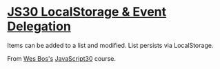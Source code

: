 # [JS30 LocalStorage & Event Delegation](https://scottgall.github.io/JS30-LocalStorage-Event-Delegation/)
Items can be added to a list and modified.  List persists via LocalStorage.

From [Wes Bos's](https://wesbos.com/) [JavaScript30](https://javascript30.com/) course.